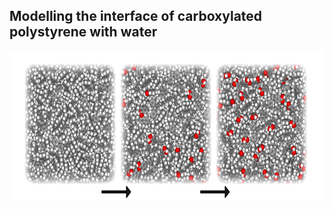 ## Modelling the interface of carboxylated polystyrene with water
<img src="3PS.png" width="666" height="240">
